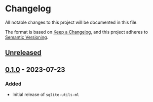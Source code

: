 # Changelog
All notable changes to this project will be documented in this file.

The format is based on [Keep a Changelog](https://keepachangelog.com/en/1.0.0/),
and this project adheres to [Semantic Versioning](https://semver.org/spec/v2.0.0.html).

## [Unreleased]

## [0.1.0] - 2023-07-23
### Added
- Initial release of `sqlite-utils-ml`

[Unreleased]: https://github.com/rclement/sqlite-utils-ml/compare/0.1.0...HEAD
[0.1.0]: https://github.com/rclement/sqlite-utils-ml/releases/tag/0.1.0
